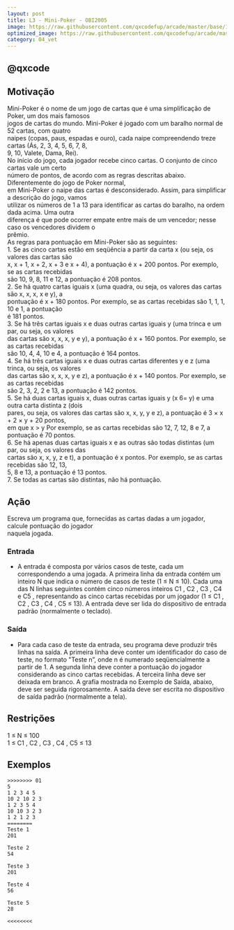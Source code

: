 ```yaml
---
layout: post
title: L3 - Mini-Poker - OBI2005
image: https://raw.githubusercontent.com/qxcodefup/arcade/master/base/162/__capa.jpg
optimized_image: https://raw.githubusercontent.com/qxcodefup/arcade/master/.indexer/thumbs/162/Readme.jpg
category: 04_vet
---
```

<!-- DON'T EDIT THIS FILE, GENERATED BY SCRIPT -->
<!-- DON'T EDIT THIS FILE, GENERATED BY SCRIPT -->
<!-- DON'T EDIT THIS FILE, GENERATED BY SCRIPT -->
<!-- DON'T EDIT THIS FILE, GENERATED BY SCRIPT -->
<!-- DON'T EDIT THIS FILE, GENERATED BY SCRIPT -->
## @qxcode



## Motivação

Mini-Poker é o nome de um jogo de cartas que é uma simplificação de Poker, um dos mais famosos  
jogos de cartas do mundo. Mini-Poker é jogado com um baralho normal de 52 cartas, com quatro  
naipes (copas, paus, espadas e ouro), cada naipe compreendendo treze cartas (Ás, 2, 3, 4, 5, 6, 7, 8,  
9, 10, Valete, Dama, Rei).  
No inı́cio do jogo, cada jogador recebe cinco cartas. O conjunto de cinco cartas vale um certo  
número de pontos, de acordo com as regras descritas abaixo. Diferentemente do jogo de Poker normal,  
em Mini-Poker o naipe das cartas é desconsiderado. Assim, para simplificar a descrição do jogo, vamos  
utilizar os números de 1 a 13 para identificar as cartas do baralho, na ordem dada acima. Uma outra  
diferença é que pode ocorrer empate entre mais de um vencedor; nesse caso os vencedores dividem o  
prêmio.  
As regras para pontuação em Mini-Poker são as seguintes:  
1\. Se as cinco cartas estão em seqüência a partir da carta x (ou seja, os valores das cartas são  
x, x + 1, x + 2, x + 3 e x + 4), a pontuação é x + 200 pontos. Por exemplo, se as cartas recebidas  
são 10, 9, 8, 11 e 12, a pontuação é 208 pontos.  
2\. Se há quatro cartas iguais x (uma quadra, ou seja, os valores das cartas são x, x, x, x e y), a  
pontuação é x + 180 pontos. Por exemplo, se as cartas recebidas são 1, 1, 1, 10 e 1, a pontuação  
é 181 pontos.  
3\. Se há três cartas iguais x e duas outras cartas iguais y (uma trinca e um par, ou seja, os valores  
das cartas são x, x, x, y e y), a pontuação é x + 160 pontos. Por exemplo, se as cartas recebidas  
são 10, 4, 4, 10 e 4, a pontuação é 164 pontos.  
4\. Se há três cartas iguais x e duas outras cartas diferentes y e z (uma trinca, ou seja, os valores  
das cartas são x, x, x, y e z), a pontuação é x + 140 pontos. Por exemplo, se as cartas recebidas  
são 2, 3, 2, 2 e 13, a pontuação é 142 pontos.  
5\. Se há duas cartas iguais x, duas outras cartas iguais y (x 6= y) e uma outra carta distinta z (dois  
pares, ou seja, os valores das cartas são x, x, y, y e z), a pontuação é 3 × x + 2 × y + 20 pontos,  
em que x > y Por exemplo, se as cartas recebidas são 12, 7, 12, 8 e 7, a pontuação é 70 pontos.  
6\. Se há apenas duas cartas iguais x e as outras são todas distintas (um par, ou seja, os valores das  
cartas são x, x, y, z e t), a pontuação é x pontos. Por exemplo, se as cartas recebidas são 12, 13,  
5, 8 e 13, a pontuação é 13 pontos.  
7\. Se todas as cartas são distintas, não há pontuação.  

## Ação

Escreva um programa que, fornecidas as cartas dadas a um jogador, calcule pontuação do jogador  
naquela jogada.  
  
### Entrada

- A entrada é composta por vários casos de teste, cada um correspondendo a uma jogada. A primeira
linha da entrada contém um inteiro N que indica o número de casos de teste (1 ≤ N ≤ 10). Cada
uma das N linhas seguintes contém cinco números inteiros C1 , C2 , C3 , C4 e C5 , representando as cinco
cartas recebidas por um jogador (1 ≤ C1 , C2 , C3 , C4 , C5 ≤ 13). A entrada deve ser lida do dispositivo de entrada padrão (normalmente o teclado).  

### Saída

- Para cada caso de teste da entrada, seu programa deve produzir três linhas na saı́da. A primeira linha
deve conter um identificador do caso de teste, no formato "Teste n”, onde n é numerado seqüencialmente a partir de 1. A segunda linha deve conter a pontuação do jogador considerando as cinco cartas
recebidas. A terceira linha deve ser deixada em branco. A grafia mostrada no Exemplo de Saı́da,
abaixo, deve ser seguida rigorosamente.
A saı́da deve ser escrita no dispositivo de saı́da padrão (normalmente a tela).  

## Restrições

1 ≤ N ≤ 100  
1 ≤ C1 , C2 , C3 , C4 , C5 ≤ 13

## Exemplos

```
>>>>>>>> 01
5
1 2 3 4 5
10 2 10 2 3
1 2 3 5 4
10 10 3 2 3
1 2 1 2 3
========
Teste 1
201

Teste 2
54

Teste 3
201

Teste 4
56

Teste 5
28

<<<<<<<<
```


